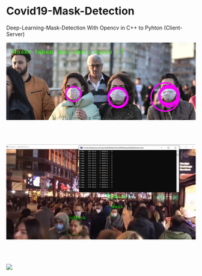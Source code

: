 # Covid19-Mask-Detection
Deep-Learning-Mask-Detection With Opencv in C++ to Pyhton (Client-Server)


<img src="Sample1.png">

<br><br>

<img src="Sample2.jpg">

<br><br>

<img src="Covid19-Mask-Detection/MaskDetection/Maskdetector.PNG">
